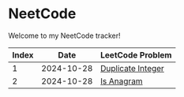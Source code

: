 # NeetCode

Welcome to my NeetCode tracker!

| Index | Date       | LeetCode Problem                                                                                                                                       |
|-------|------------|--------------------------------------------------------------------------------------------------------------------------------------------------------|
| 1     | 2024-10-28 | [Duplicate Integer](https://neetcode.io/problems/duplicate-integer)                                                                                    |
| 2     | 2024-10-28 | [Is Anagram](https://neetcode.io/problems/is-anagram)                                                                                                 |
